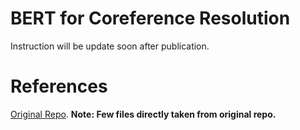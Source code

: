 # BERT for Coreference Resolution
Instruction will be update soon after publication.

# References
  
  [Original Repo](https://github.com/mandarjoshi90/coref).
  **Note: Few files directly taken from original repo.**
